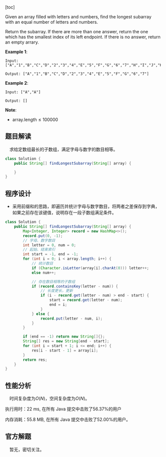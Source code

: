 [toc]

Given an array filled with letters and numbers, find the longest subarray with an equal number of letters and numbers.

Return the subarray. If there are more than one answer, return the one which has the smallest index of its left endpoint. If there is no answer, return an empty arrary.



**Example 1**:

```
Input: ["A","1","B","C","D","2","3","4","E","5","F","G","6","7","H","I","J","K","L","M"]

Output: ["A","1","B","C","D","2","3","4","E","5","F","G","6","7"]
```

**Example 2**:

```
Input: ["A","A"]

Output: []
```


**Note**:

* $\text{array.length} \le 100000$



## 题目解读

&emsp;求给定数组最长的子数组，满足字母与数字的数目相等。

```java
class Solution {
    public String[] findLongestSubarray(String[] array) {

    }
}
```

## 程序设计

* 采用前缀和的思路，即遍历并统计字母与数字数目，将两者之差保存到字典，如果之前存在该键值，说明存在一段子数组满足条件。

```java
class Solution {
    public String[] findLongestSubarray(String[] array) {
        Map<Integer, Integer> record = new HashMap<>();
        record.put(0, -1);
        // 字母、数字数目
        int letter = 0, num = 0;
        // 起始、结束索引
        int start = -1, end = -1;
        for (int i = 0; i < array.length; i++) {
            // 统计数目
            if (Character.isLetter(array[i].charAt(0))) letter++;
            else num++;

            // 存在数目相等的子数组
            if (record.containsKey(letter - num)) {
                // 长度更长，更新
                if (i - record.get(letter - num) > end - start) {
                    start = record.get(letter - num);
                    end = i;
                } 
            } else {
                record.put(letter - num, i);
            }
        }

        if (end == -1) return new String[]{};
        String[] res = new String[end - start];
        for (int i = start + 1; i <= end; i++) {
            res[i - start - 1] = array[i];
        }
        return res;
    }
}
```

## 性能分析

&emsp;时间复杂度为$O(N)$，空间复杂度为$O(N)$。

执行用时：22 ms, 在所有 Java 提交中击败了56.37%的用户

内存消耗：55.8 MB, 在所有 Java 提交中击败了52.00%的用户。

## 官方解题

&emsp;暂无，密切关注。